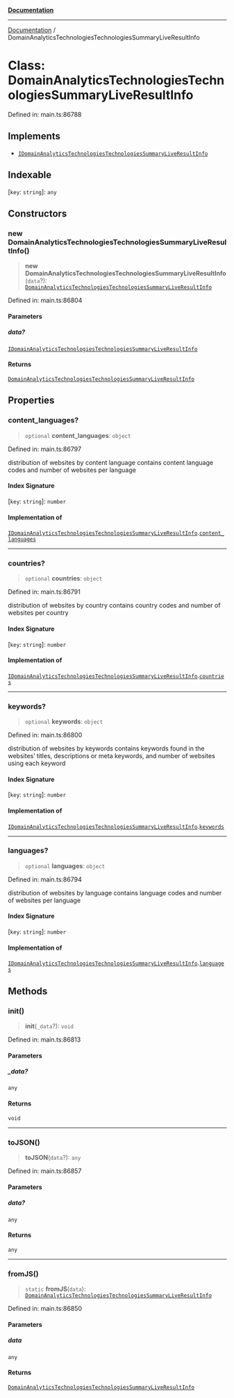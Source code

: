 [**Documentation**](../README.md)

***

[Documentation](../README.md) / DomainAnalyticsTechnologiesTechnologiesSummaryLiveResultInfo

# Class: DomainAnalyticsTechnologiesTechnologiesSummaryLiveResultInfo

Defined in: main.ts:86788

## Implements

- [`IDomainAnalyticsTechnologiesTechnologiesSummaryLiveResultInfo`](../interfaces/IDomainAnalyticsTechnologiesTechnologiesSummaryLiveResultInfo.md)

## Indexable

\[`key`: `string`\]: `any`

## Constructors

### new DomainAnalyticsTechnologiesTechnologiesSummaryLiveResultInfo()

> **new DomainAnalyticsTechnologiesTechnologiesSummaryLiveResultInfo**(`data`?): [`DomainAnalyticsTechnologiesTechnologiesSummaryLiveResultInfo`](DomainAnalyticsTechnologiesTechnologiesSummaryLiveResultInfo.md)

Defined in: main.ts:86804

#### Parameters

##### data?

[`IDomainAnalyticsTechnologiesTechnologiesSummaryLiveResultInfo`](../interfaces/IDomainAnalyticsTechnologiesTechnologiesSummaryLiveResultInfo.md)

#### Returns

[`DomainAnalyticsTechnologiesTechnologiesSummaryLiveResultInfo`](DomainAnalyticsTechnologiesTechnologiesSummaryLiveResultInfo.md)

## Properties

### content\_languages?

> `optional` **content\_languages**: `object`

Defined in: main.ts:86797

distribution of websites by content language
contains content language codes and number of websites per language

#### Index Signature

\[`key`: `string`\]: `number`

#### Implementation of

[`IDomainAnalyticsTechnologiesTechnologiesSummaryLiveResultInfo`](../interfaces/IDomainAnalyticsTechnologiesTechnologiesSummaryLiveResultInfo.md).[`content_languages`](../interfaces/IDomainAnalyticsTechnologiesTechnologiesSummaryLiveResultInfo.md#content_languages)

***

### countries?

> `optional` **countries**: `object`

Defined in: main.ts:86791

distribution of websites by country
contains country codes and number of websites per country

#### Index Signature

\[`key`: `string`\]: `number`

#### Implementation of

[`IDomainAnalyticsTechnologiesTechnologiesSummaryLiveResultInfo`](../interfaces/IDomainAnalyticsTechnologiesTechnologiesSummaryLiveResultInfo.md).[`countries`](../interfaces/IDomainAnalyticsTechnologiesTechnologiesSummaryLiveResultInfo.md#countries)

***

### keywords?

> `optional` **keywords**: `object`

Defined in: main.ts:86800

distribution of websites by keywords
contains keywords found in the websites’ titles, descriptions or meta keywords, and number of websites using each keyword

#### Index Signature

\[`key`: `string`\]: `number`

#### Implementation of

[`IDomainAnalyticsTechnologiesTechnologiesSummaryLiveResultInfo`](../interfaces/IDomainAnalyticsTechnologiesTechnologiesSummaryLiveResultInfo.md).[`keywords`](../interfaces/IDomainAnalyticsTechnologiesTechnologiesSummaryLiveResultInfo.md#keywords)

***

### languages?

> `optional` **languages**: `object`

Defined in: main.ts:86794

distribution of websites by language
contains language codes and number of websites per language

#### Index Signature

\[`key`: `string`\]: `number`

#### Implementation of

[`IDomainAnalyticsTechnologiesTechnologiesSummaryLiveResultInfo`](../interfaces/IDomainAnalyticsTechnologiesTechnologiesSummaryLiveResultInfo.md).[`languages`](../interfaces/IDomainAnalyticsTechnologiesTechnologiesSummaryLiveResultInfo.md#languages)

## Methods

### init()

> **init**(`_data`?): `void`

Defined in: main.ts:86813

#### Parameters

##### \_data?

`any`

#### Returns

`void`

***

### toJSON()

> **toJSON**(`data`?): `any`

Defined in: main.ts:86857

#### Parameters

##### data?

`any`

#### Returns

`any`

***

### fromJS()

> `static` **fromJS**(`data`): [`DomainAnalyticsTechnologiesTechnologiesSummaryLiveResultInfo`](DomainAnalyticsTechnologiesTechnologiesSummaryLiveResultInfo.md)

Defined in: main.ts:86850

#### Parameters

##### data

`any`

#### Returns

[`DomainAnalyticsTechnologiesTechnologiesSummaryLiveResultInfo`](DomainAnalyticsTechnologiesTechnologiesSummaryLiveResultInfo.md)
